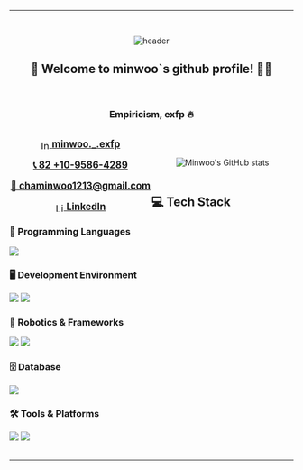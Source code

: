 <div align="center"> 
  
*****************************************************

<br/>
<!--
![header](https://capsule-render.vercel.app/api?type=venom&color=f6b3be&height=100&section=header&text=minwoo._.exfp&fontColor=000000&fontSize=65&animation=fadeIn&fontAlignY=55&desc=%20&descAlignY=62&descAlign=62)
<br/>-->

![header](https://capsule-render.vercel.app/api?type=venom&color=00FF00&height=100&section=header&text=minwoo._.exfp&fontColor=FF69B4&fontSize=65&animation=fadeIn&fontAlignY=55&desc=%20&descAlignY=62&descAlign=62)
<br/>

##  :rainbow: Welcome to minwoo`s github profile! :man_technologist:

<br/>
<div align="center"> 

###  Empiricism, exfp :fire:

<br/>

<!-- Contact -->
<div style="float: left; width: 50%;">

  <div style="font-size: larger;">
    <a href="https://www.instagram.com/minwoo._.exfp/">
      <img width="15" alt="Instagram Icon" src="https://github.com/minwoo1213/minwoo1213/assets/103166594/8327ff98-6f9e-48ed-9681-50a859ea54c1" style="vertical-align:middle;">
      <strong>minwoo._.exfp</strong>
    </a>
  </div>
  <br/>
  <div style="font-size: larger;">
    <strong>
      <a href="https://drive.google.com/drive/folders/1ZYE8Mcj7tytGxnBxS8JnDzznIR95POnv?usp=sharing">📞 82 +10-9586-4289</a>
    </strong>
  </div>
  <br/>
  <div style="font-size: larger;">
    <strong>
      <a href="mailto:chaminwoo1213@gmail.com">📧 chaminwoo1213@gmail.com</a>
    </strong>
  </div>
  <br/>
  <div style="font-size: larger;">
    <a href="https://www.linkedin.com/in/minwoo-cha-90a99b2a7/">
      <img width="15" alt="LinkedIn Icon" src="https://github.com/minwoo1213/minwoo1213/assets/103166594/b322b3c3-b29e-412f-89d8-3e180c4ada94" style="vertical-align:middle;">
      <strong>LinkedIn</strong>
    </a>
  </div>

</div>

<br/>
<br/>

<!-- GitHub Stats -->
<div style="float: right; width: 50%;">
  <img src="https://github-readme-stats-sigma-five.vercel.app/api?username=minwoo1213&show_icons=true&theme=radical" alt="Minwoo's GitHub stats">
</div>


<br/>
<br/>

<!-- ###  :desktop_computer: Dev beliefs : A craftsman does not blame the tools. learn and feel more :wrench: -->

<div align="left"> 

## 💻 Tech Stack

### 🔹 Programming Languages
<img src="https://img.shields.io/badge/C++-00599C?style=for-the-badge&logo=c%2B%2B&logoColor=white">

### 🖥 Development Environment
<img src="https://img.shields.io/badge/Linux-FCC624?style=for-the-badge&logo=linux&logoColor=black">
<img src="https://img.shields.io/badge/Ubuntu-E95420?style=for-the-badge&logo=ubuntu&logoColor=white">

### 🤖 Robotics & Frameworks
<img src="https://img.shields.io/badge/ROS1-22314E?style=for-the-badge&logo=ros&logoColor=white">
<img src="https://img.shields.io/badge/ROS2-22314E?style=for-the-badge&logo=ros&logoColor=white">

### 🗄 Database
<img src="https://img.shields.io/badge/MySQL-4479A1?style=for-the-badge&logo=MySQL&logoColor=white">

### 🛠 Tools & Platforms
<img src="https://img.shields.io/badge/github-181717?style=for-the-badge&logo=github&logoColor=white">
<img src="https://img.shields.io/badge/VSCode-007ACC?style=for-the-badge&logo=VisualStudioCode&logoColor=white">

<br/>
<br/>

</div>

*****************************************************
